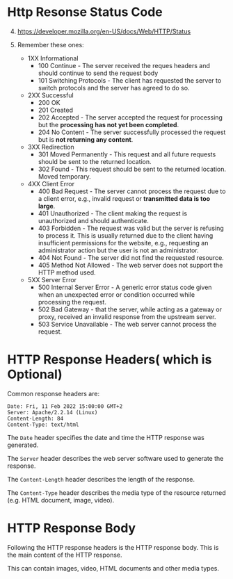 # Http Resonse Status Code

4. https://developer.mozilla.org/en-US/docs/Web/HTTP/Status

5. Remember these ones:
    - 1XX Informational 
      - 100 Continue - The server received the reques headers and should continue to send the request body
      - 101 Switching Protocols - The client has requested the server to switch protocols and the server has agreed to do so.
    - 2XX Successful
      - 200 OK
      - 201 Created
      - 202 Accepted - The server accepted the request for processing but the __processing has not yet been completed__.
      - 204 No Content - The server successfully processed the request but is __not returning any content__.
    - 3XX Redirection
      - 301 Moved Permanently - This request and all future requests should be sent to the returned location.
      - 302 Found - This request should be sent to the returned location. Moved temporary.
    - 4XX Client Error
      - 400 Bad Request - The server cannot process the request due to a client error, e.g., invalid request or __transmitted data is too large__.
      - 401 Unauthorized - The client making the request is unauthorized and should authenticate.
      - 403 Forbidden - The request was valid but the server is refusing to process it. This is usually returned due to the client having insufficient permissions for the website, e.g., requesting an administrator action but the user is not an administrator.
      - 404 Not Found - The server did not find the requested resource.
      - 405 Method Not Allowed - The web server does not support the HTTP method used.
    - 5XX Server Error
      - 500 Internal Server Error - A generic error status code given when an unexpected error or condition occurred while processing the request.
      - 502 Bad Gateway - that the server, while acting as a gateway or proxy, received an invalid response from the upstream server.
      - 503 Service Unavailable - The web server cannot process the request.

# HTTP Response Headers( which is Optional)
Common response headers are:

```
Date: Fri, 11 Feb 2022 15:00:00 GMT+2
Server: Apache/2.2.14 (Linux)
Content-Length: 84
Content-Type: text/html
```
The `Date` header specifies the date and time the HTTP response was generated.

The `Server` header describes the web server software used to generate the response.

The `Content-Length` header describes the length of the response.

The `Content-Type` header describes the media type of the resource returned (e.g. HTML document, image, video).

# HTTP Response Body
Following the HTTP response headers is the HTTP response body. This is the main content of the HTTP response.

This can contain images, video, HTML documents and other media types.